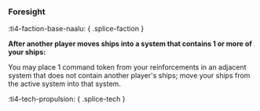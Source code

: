 ### **Foresight**
:ti4-faction-base-naalu:
{ .splice-faction }

**After another player moves ships into a system that contains 1 or more of your ships:**

You may place 1 command token from your reinforcements in an adjacent system that does not contain another player's ships; move your ships from the active system into that system.

:ti4-tech-propulsion:
{ .splice-tech }
